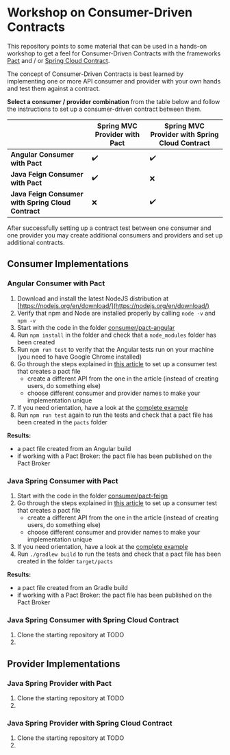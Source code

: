 # Workshop on Consumer-Driven Contracts

This repository points to some material that can be used in a hands-on workshop
to get a feel for Consumer-Driven Contracts with the frameworks [Pact](https://docs.pact.io/)
and / or [Spring Cloud Contract](https://cloud.spring.io/spring-cloud-contract/).

The concept of Consumer-Driven Contracts is best learned by implementing one or more
API consumer and provider with your own hands and test them against a contract.

**Select a consumer / provider combination** from the table below and follow
the instructions to set up a consumer-driven contract between them.

| | Spring MVC Provider with Pact | Spring MVC Provider with Spring Cloud Contract|
| ------------- |-------------| ----- |
| **Angular Consumer with Pact** | :heavy_check_mark: | :heavy_check_mark: |
| **Java Feign Consumer with Pact** | :heavy_check_mark: | :x: |
| **Java Feign Consumer with Spring Cloud Contract** | :x: | :heavy_check_mark: |


After successfully setting up a contract test between one consumer and one provider
you may create additional consumers and providers and set up additional contracts.

## Consumer Implementations

### Angular Consumer with Pact

1. Download and install the latest NodeJS distribution at [https://nodejs.org/en/download/](https://nodejs.org/en/download/)
1. Verify that npm and Node are installed properly by calling `node -v` and `npm -v`
1. Start with the code in the folder [consumer/pact-angular](consumer/pact-angular)
1. Run `npm install` in the folder and check that a `node_modules` folder has been created
1. Run `npm run test` to verify that the Angular tests run on your machine (you need to have Google Chrome installed)
1. Go through the steps explained in [this article](https://reflectoring.io/consumer-driven-contracts-with-angular-and-pact/) 
   to set up a consumer test that creates a pact file
   * create a different API from the one in the article (instead of creating users, do something else)
   * choose different consumer and provider names to make your implementation unique
1. If you need orientation, have a look at the [complete example](https://github.com/thombergs/code-examples/tree/master/pact/pact-angular)
1. Run `npm run test` again to run the tests and check that a pact file has been created in the `pacts` folder

**Results:**
* a pact file created from an Angular build 
* if working with a Pact Broker: the pact file has been published on the Pact Broker

### Java Spring Consumer with Pact

1. Start with the code in the folder [consumer/pact-feign](consumer/pact-feign)
1. Go through the steps explained in [this article](https://reflectoring.io/consumer-driven-contract-feign-pact/)
   to set up a consumer test that creates a pact file
   * create a different API from the one in the article (instead of creating users, do something else)
   * choose different consumer and provider names to make your implementation unique
1. If you need orientation, have a look at the [complete example](https://github.com/thombergs/code-examples/tree/master/pact/pact-feign-consumer)
1. Run `./gradlew build` to run the tests and check that a pact file has been created in the folder `target/pacts`

**Results:**
* a pact file created from an Gradle build 
* if working with a Pact Broker: the pact file has been published on the Pact Broker

### Java Spring Consumer with Spring Cloud Contract

1. Clone the starting repository at TODO
1.

## Provider Implementations

### Java Spring Provider with Pact

1. Clone the starting repository at TODO
1.

### Java Spring Provider with Spring Cloud Contract

1. Clone the starting repository at TODO
1.

 